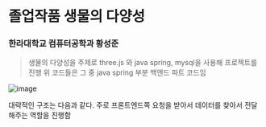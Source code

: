 # 졸업작품 생물의 다양성
### 한라대학교 컴퓨터공학과 황성준

>생물의 다양성을 주제로 three.js 와 java spring, mysql을 사용해 프로젝트를 진행
>위 코드들은 그 중 java spring 부분 백엔드 파트 코드임


![image](https://github.com/doublecountjump/harmonyDBmanager/assets/122294767/92e2e155-8892-4ece-861d-cbd59fbb1de7)

대략적인 구조는 다음과 같다.
주로 프론트엔드쪽 요청을 받아서 데이터를 찾아서 전달해주는 역할을 진행함
